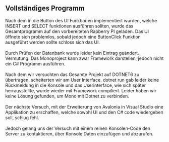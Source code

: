 ## Vollständiges Programm
Nach dem in die Button des UI Funktionen implementiert wurden, welche INSERT und SELECT funktionen ausführen sollten, wurde das Gesamtprogramm 
auf den vorbereiteten Rapberry PI geladen.
Das UI öffnete sich problemlos, sobald jedoch eine ButtonClick Funktion ausgeführt werden sollte schloss sich
das UI. <br>
<br>
Durch Prüfen der Datenbank wurde leider kein Eintrag geändert. <br>
Vermutung: Das Monoproject kann zwar Framework darstellen, jedoch nicht ein C# Programm ausführen. <br>
<br>
Nach dem wir versuchten das Gesamte Projekt auf DOTNET6 zu übertragen, scheiterten wir am User Interface. 
dotnet run gab leider keine Rückmeldung in die Konsole und das Userinterface, wie sich später herrausstellte, wurde wieder mit Framework compiliert. Leider haben wir keine Lösung gefunden, um Mono mit Dotnet zu verbinden. <br>
<br>
Der nächste Versuch, mit der Erweiterung von Avalonia in Visual Studio eine Applikation zu erschaffen, welche sowohl UI und den C# code wiedergeben soll, schlug fehl. <br>
<br>
Jedoch gelang uns der Versuch mit einem reinen Konsolen-Code den Server zu kontaktieren, über Konsole Daten einzufügen und abzurufen. 
